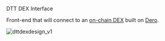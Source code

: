 DTT DEX Interface

Front-end that will connect to an [on-chain DEX](https://github.com/narteysarso/dero-onchain-dex/tree/main/contract) built on [Dero](https://dero.io/).

![dttdexdesign_v1](https://user-images.githubusercontent.com/48444166/187504946-23bf8a18-6629-4bc2-8c8a-e78b41fdf528.png)
